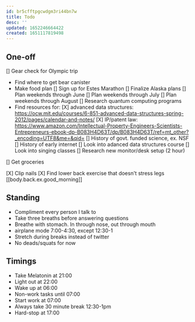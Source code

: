 ```yaml
---
id: br5cfftpgcwdgm3ri44bn7w
title: Todo
desc: ''
updated: 1652246664422
created: 1651117819498
---
```

## One-off
[] Gear check for Olympic trip
   * Find where to get bear canister
   * Make food plan 
[] Sign up for Estes Marathon
[] Finalize Alaska plans
[] Plan weekends through June
[] Plan weekends through July
[] Plan weekends through August
[] Research quantum computing programs
* Find resources for:
   [X] advanced data structures: https://ocw.mit.edu/courses/6-851-advanced-data-structures-spring-2012/pages/calendar-and-notes/
   [X] IP/patent law: https://www.amazon.com/Intellectual-Property-Engineers-Scientists-Entrepreneurs-ebook-dp-B083H4D63T/dp/B083H4D63T/ref=mt_other?_encoding=UTF8&me=&qid=
   [] History of govt. funded science, ex. NSF
   [] History of early internet
[] Look into adanced data structures course
[] Look into singing classes
[] Research new monitor/desk setup (2 hour)




[] Get groceries

[X] Clip nails
[X] Find lower back exercise that doesn't stress legs [[body.back.ex.good_morning]]

## Standing
* Compliment every person I talk to
* Take three breaths before answering questions
* Breathe with stomach. In through nose, out through mouth
* airplane mode 7:00-4:30, except 12:30-1
* Stretch during breaks instead of twitter
* No deads/squats for now

## Timings
- Take Melatonin at 21:00
- Light out at 22:00
- Wake up at 06:00
- Non-work tasks until 07:00
- Start work at 07:00
- Always take 30 minute break 12:30-1pm
- Hard-stop at 17:00

